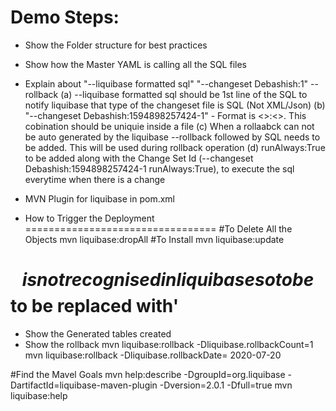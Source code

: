 Demo Steps:
==========
- Show the Folder structure for best practices
- Show how the Master YAML is calling all the SQL files
- Explain about 
    "--liquibase formatted sql" 
    "--changeset Debashish:1"
	--rollback 
  (a) --liquibase formatted sql should be 1st line of the SQL to notify liquibase that type of the changeset file is SQL (Not XML/Json)
  (b) "--changeset Debashish:1594898257424-1" - Format is <<Author>>:<<Changeset Id>>. This cobination should be uniquie inside a file
  (c) When a rollaabck can not be auto generated by the liquibase --rollback  followed by SQL needs to be added. This will be used during rollback operation
  (d) runAlways:True to be added along with the Change Set Id (--changeset Debashish:1594898257424-1 runAlways:True), 
      to execute the sql everytime when there is a change
	  
- MVN Plugin for liquibase in pom.xml

- How to Trigger the Deployment
=================================
#To Delete All the Objects 
mvn liquibase:dropAll
#To Install 
mvn liquibase:update
# $$ is not recognised in liquibase so to be $$ to be replaced with'

- Show the Generated tables created
- Show the rollback
mvn liquibase:rollback -Dliquibase.rollbackCount=1
mvn liquibase:rollback -Dliquibase.rollbackDate= 2020-07-20

#Find the Mavel Goals
mvn help:describe -DgroupId=org.liquibase -DartifactId=liquibase-maven-plugin -Dversion=2.0.1 -Dfull=true
mvn liquibase:help